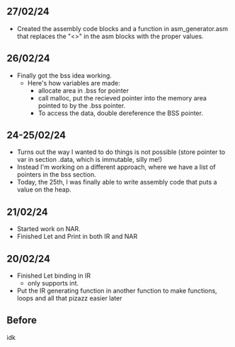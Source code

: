 ## 27/02/24

- Created the assembly code blocks and a function in asm_generator.asm that replaces the "<>" in the asm blocks with the proper values.

## 26/02/24

- Finally got the bss idea working.
  - Here's how variables are made:
    - allocate area in .bss for pointer
    - call malloc, put the recieved pointer into the memory area pointed to by the .bss pointer.
    - To access the data, double dereference the BSS pointer.

## 24-25/02/24

- Turns out the way I wanted to do things is not possible (store pointer to var in section .data, which is immutable, silly me!)
- Instead I'm working on a different approach, where we have a list of pointers in the bss section.
- Today, the 25th, I was finally able to write assembly code that puts a value on the heap.

## 21/02/24

- Started work on NAR.
- Finished Let and Print in both IR and NAR

## 20/02/24

- Finished Let binding in IR
    - only supports int.
- Put the IR generating function in another function to make functions, loops and all that pizazz easier later

## Before

idk